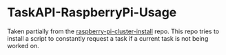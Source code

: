 # TaskAPI-RaspberryPi-Usage

Taken partially from the [raspberry-pi-cluster-install](https://github.com/fufu70/raspberry-pi-cluster-install) repo. This repo tries to install a script to constantly request a task if a current task is not being worked on.